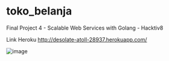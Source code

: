 # toko_belanja
Final Project 4 - Scalable Web Services with Golang - Hacktiv8

Link Heroku
http://desolate-atoll-28937.herokuapp.com/

![image](https://user-images.githubusercontent.com/92410169/150879001-6091c8c5-f8a5-4ef6-80db-70fff39faa08.png)

